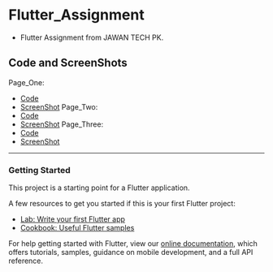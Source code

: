 # Flutter_Assignment

- Flutter Assignment from JAWAN TECH PK.

## Code and ScreenShots
Page_One:
- [Code](https://github.com/waleedrehman31/flutter_assignments/blob/master/lib/pageOne.dart)
- [ScreenShot](https://github.com/waleedrehman31/flutter_assignments/blob/master/Screen_Shots/PageOne.png)
Page_Two:
- [Code](https://github.com/waleedrehman31/flutter_assignments/blob/master/lib/pageTwo.dart)
- [ScreenShot](https://github.com/waleedrehman31/flutter_assignments/blob/master/Screen_Shots/PageTwo.png)
Page_Three:
- [Code](https://github.com/waleedrehman31/flutter_assignments/blob/master/lib/pageThree.dart)
- [ScreenShot](https://github.com/waleedrehman31/flutter_assignments/blob/master/Screen_Shots/PageThree.png)


---

### Getting Started

This project is a starting point for a Flutter application.

A few resources to get you started if this is your first Flutter project:

- [Lab: Write your first Flutter app](https://flutter.dev/docs/get-started/codelab)
- [Cookbook: Useful Flutter samples](https://flutter.dev/docs/cookbook)

For help getting started with Flutter, view our
[online documentation](https://flutter.dev/docs), which offers tutorials,
samples, guidance on mobile development, and a full API reference.

